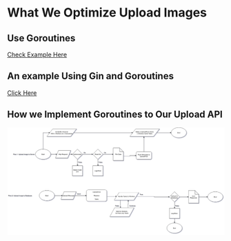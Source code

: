 # What We Optimize Upload Images

## Use Goroutines
[Check Example Here](https://tour.golang.org/concurrency/1)

## An example Using Gin and Goroutines
[Click Here](https://github.com/gin-gonic/gin#goroutines-inside-a-middleware)

## How we Implement Goroutines to Our Upload API

![UploadHandle](./Images/Upload-Diagram.png)